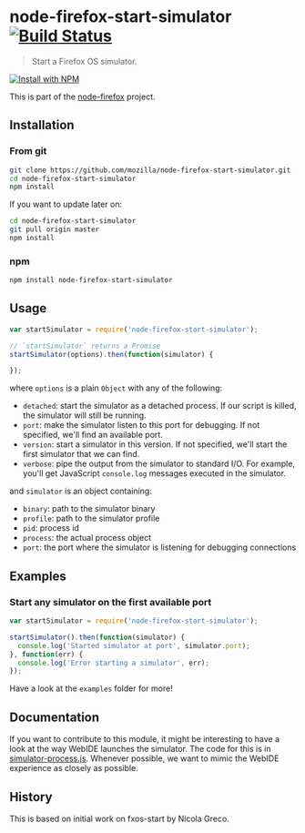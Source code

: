 # node-firefox-start-simulator [![Build Status](https://secure.travis-ci.org/mozilla/node-firefox-start-simulator.png?branch=master)](http://travis-ci.org/mozilla/node-firefox-start-simulator)

> Start a Firefox OS simulator.

[![Install with NPM](https://nodei.co/npm/node-firefox-start-simulator.png?downloads=true&stars=true)](https://nodei.co/npm/node-firefox-start-simulator/)

This is part of the [node-firefox](https://github.com/mozilla/node-firefox) project.

## Installation

### From git

```sh
git clone https://github.com/mozilla/node-firefox-start-simulator.git
cd node-firefox-start-simulator
npm install
```

If you want to update later on:

```sh
cd node-firefox-start-simulator
git pull origin master
npm install
```

### npm

```sh
npm install node-firefox-start-simulator
```

## Usage

```javascript
var startSimulator = require('node-firefox-start-simulator');

// `startSimulator` returns a Promise
startSimulator(options).then(function(simulator) {

});
```

where `options` is a plain `Object` with any of the following:

* `detached`: start the simulator as a detached process. If our script is killed, the simulator will still be running.
* `port`: make the simulator listen to this port for debugging. If not specified, we'll find an available port.
* `version`: start a simulator in this version. If not specified, we'll start the first simulator that we can find.
* `verbose`: pipe the output from the simulator to standard I/O. For example, you'll get JavaScript `console.log` messages executed in the simulator.

and `simulator` is an object containing:

* `binary`: path to the simulator binary
* `profile`: path to the simulator profile
* `pid`: process id
* `process`: the actual process object
* `port`: the port where the simulator is listening for debugging connections

## Examples

### Start any simulator on the first available port

```javascript
var startSimulator = require('node-firefox-start-simulator');

startSimulator().then(function(simulator) {
  console.log('Started simulator at port', simulator.port);
}, function(err) {
  console.log('Error starting a simulator', err);
});

```

Have a look at the `examples` folder for more!

<!-- These examples need updating to the Promise style and what we're actually returning
#### Start a simulator on a given port, connect and return client

Start a FirefoxOS simulator and connect to it through [firefox-client](https://github.com/harthur/firefox-client) by returning `client`.
```javascript
var start = require('./node-firefox-start-simulator');
start({ port: 1234, connect: true }, function(err, sim) {
  // Let's show for example all the running apps
  sim.client.getWebapps(function(err, webapps) {
    webapps.listRunningApps(function(err, apps) {
      console.log("Running apps:", apps);
    });
  });
})
```

#### Start a simulator on known port without connecting
Just start a FirefoxOS simulator without opening a connection:

```javascript
var start = require('./node-firefox-start-simulator');
start({ port: 1234, connect: false }, function(err, sim) {
  // Let's show for example all the running apps
  sim.client.connect(1234, function() {
    client.getWebapps(function(err, webapps) {
      webapps.listRunningApps(function(err, apps) {
        console.log("Running apps:", apps);
      });
    });
  });
})
```

#### Start and kill simulator

```javascript
var start = require('./node-firefox-start-simulator');
start({ connect: true }, function(err, sim) {
  sim.client.disconnect();
  process.kill(sim.pid);
})
```

#### Force start a simulator

```javascript
var start = require('./node-firefox-start-simulator');
start({ connect: true, force: true }, function(err, sim) {
  sim.client.disconnect();
  process.kill(sim.pid);
})
```
-->

## Documentation

If you want to contribute to this module, it might be interesting to have a look at the way WebIDE launches the simulator. The code for this is in [simulator-process.js](https://dxr.mozilla.org/mozilla-central/source/b2g/simulator/lib/simulator-process.js). Whenever possible, we want to mimic the WebIDE experience as closely as possible.

## History

This is based on initial work on fxos-start by Nicola Greco.

